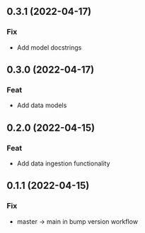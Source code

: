 ## 0.3.1 (2022-04-17)

### Fix

- Add model docstrings

## 0.3.0 (2022-04-17)

### Feat

- Add data models

## 0.2.0 (2022-04-15)

### Feat

- Add data ingestion functionality

## 0.1.1 (2022-04-15)

### Fix

- master -> main in bump version workflow
